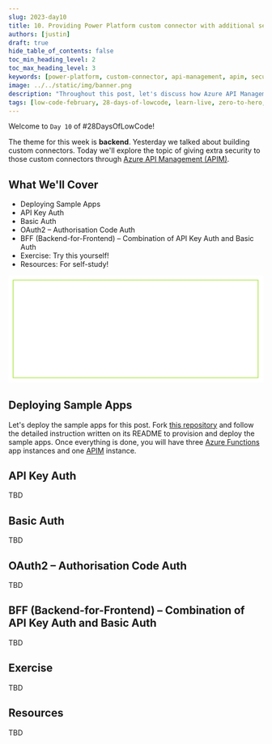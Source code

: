 ```yaml
---
slug: 2023-day10
title: 10. Providing Power Platform custom connector with additional security via Azure API Management
authors: [justin]
draft: true
hide_table_of_contents: false
toc_min_heading_level: 2
toc_max_heading_level: 3
keywords: [power-platform, custom-connector, api-management, apim, security, authn, authentication, authorization]
image: ../../static/img/banner.png
description: "Throughout this post, let's discuss how Azure API Management can offer extra security to Power Platform custom connectors" 
tags: [low-code-february, 28-days-of-lowcode, learn-live, zero-to-hero, ask-the-expert, fusion-teams, power-platform]
---
```


<head>
  <meta name="twitter:url" content="https://microsoft.github.io/Low-Code/blog/2023-day10" />
  <meta name="twitter:title" content="Providing Power Platform custom connector with additional security via Azure API Management" />
  <meta name="twitter:description" content="Throughout this post, let's discuss how Azure API Management can offer extra security to Power Platform custom connectors" />
  <meta name="twitter:image" content="FIXME: Post Image" />
  <meta name="twitter:card" content="summary_large_image" />
  <meta name="twitter:creator" content="@justinchronicle" />
  <meta name="twitter:site" content="@AzureAdvocates" /> 
  <link rel="canonical" href="https://microsoft.github.io/Low-Code/blog/2023-day10" />
</head>

Welcome to `Day 10` of #28DaysOfLowCode!

The theme for this week is **backend**. Yesterday we talked about building custom connectors. Today we'll explore the topic of giving extra security to those custom connectors through [Azure API Management (APIM)][az apim].

## What We'll Cover

 * Deploying Sample Apps
 * API Key Auth
 * Basic Auth
 * OAuth2 &ndash; Authorisation Code Auth
 * BFF (Backend-for-Frontend) &ndash; Combination of API Key Auth and Basic Auth
 * Exercise: Try this yourself!
 * Resources: For self-study!

<!-- FIXME: banner image -->
![Empty Banner Placeholder](../../../static/img/banner.png)


<!-- ************************************* -->
<!--  AUTHORS: ONLY UPDATE BELOW THIS LINE -->
<!-- ************************************* -->

## Deploying Sample Apps

Let's deploy the sample apps for this post. Fork [this repository][gh sample] and follow the detailed instruction written on its README to provision and deploy the sample apps. Once everything is done, you will have three [Azure Functions][az fncapp] app instances and one [APIM][az apim] instance.


## API Key Auth

TBD


## Basic Auth

TBD


## OAuth2 &ndash; Authorisation Code Auth

TBD


## BFF (Backend-for-Frontend) &ndash; Combination of API Key Auth and Basic Auth

TBD


## Exercise

TBD


## Resources

TBD


[gh sample]: https://github.com/devkimchi/power-platform-connector-via-apim

[az apim]: https://learn.microsoft.com/azure/api-management/api-management-key-concepts?WT.mc_id=dotnet-82522-juyoo
[az fncapp]: https://learn.microsoft.com/azure/azure-functions/functions-overview?WT.mc_id=dotnet-82522-juyoo
